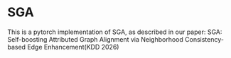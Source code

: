 # SGA
This is a pytorch implementation of SGA, as described in our paper: 
        SGA: Self-boosting Attributed Graph Alignment via Neighborhood Consistency-based Edge Enhancement(KDD 2026)
